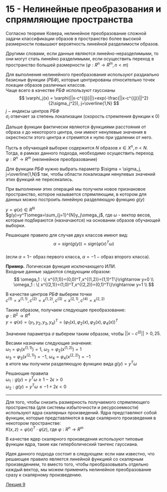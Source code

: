 # 15 - Нелинейные преобразования и спрямляющие пространства

Согласно теореме Ковера, нелинейное преобразование сложной задачи классификации образов в пространство более высокой размерности повышают вероятность линейной разделимости образов.  

Другими словами, если данные являются линейно-неразделимыми, то они могут стать линейно разделимыми, если осуществить переход в пространство большей размерности ($\varphi : R^n \rightarrow R^m, n < m$)  

Для выполнения нелинейного преобразования используют раздиально базисные функции ($РБФ$), которые центрированы относительно точек локации образов различных классов.  
Чаще всего в качестве $РБФ$ используют гауссианы
$$
\varphi_j(x) = \varphi(||x-c^{(j)}||)=exp(-\frac{||x-c^{(j)}||^2}{2\sigma_j^2}), j=\overline{1,N}
$$
$j \ -$ индексы центров $РБФ$  
$\sigma_i$ отвечает за степень локализации (скорость стремления функции к $0$)  

Дальше функции фактически являются функциями расстояния от образа $x$ до некоторого центра, они имеют ненулевые значения в окрестности этого центра и стремятся к нулю при удалении от него.  

Пусть в обучающей выборке содержится $N$ образов $x\in X^n,n<N$. Тогда, в рамках данного подхода, необходимо осуществить переход $\varphi : R^n\rightarrow R^m$ (нелинейное преобразование)  

Для функции $РБФ$ нужно выбрать параметр $\sigma = \sigma_j, j=\overline{1,N}$ так, чтобы области локализации ненулевых значений этих функций не пересекались.  

При выполнении этих операций мы получили новое признаковое пространство, которое называется спрямляющим, в котором для данных можно построить линейную разделяющую функцию $g(y)$  

$y = \varphi(x) \in R^N$  
$g(y)=y^T\omega=\sum_{j=1}^{N}y_j\omega_j$, где $\omega$ - вектор весов, которые подбираются (назначаются) на основании образов обучающей выборки.  

Решающее правило для случая двух классов имеют вид:
$$
\alpha = sign(g(y))=sign(\varphi(x)^T\omega)
$$  
(если $\alpha=1 -$ образ первого класса, $\alpha=-1 \ -$ образ второго класса).  

**Пример.** Логическая функция исключающего ИЛИ.  
Входные данные задаются следующим образом:
$$
\omega_1 : \{ x^{(1,1)}=(0,0)^T,x^{(1,2)}=(1,1)^T\}\rightarrow y=0 \\
\omega_1 : \{ x^{(2,1)}=(1,0)^T,x^{(2,2)}=(0,1)^T\}\rightarrow y=1 \\
$$

В качестве центров $РБФ$ выберем точки  
$c^{(1)}=x^{(1,1)},c^{(2)}=x^{(1,2)},c^{(3)}=x^{(2,1)},c^{(4)}=x^{(2,2)}$  

Таким образом, получаем следующее преобразование:  
$\varphi : R^2\rightarrow R^4$  
$y=\varphi(x)=(y_1,y_2,y_3,y_4)^T=(\varphi_1(x),\varphi_2(x),\varphi_3(x),\varphi_4(x))^T$  

Значение параметра $\sigma$ выберем таким образом, чтобы $||x-c^{(j)}||>0,25$.  

Весами назначим следующие значения:  
$\omega_1 = \varphi_1(x^{(1,1)})= 1, \ \omega_2=\varphi_2(x^{(1,2)})=1$  
$\omega_3 = \varphi_3(x^{(2,1)})= -1, \ \omega_4 = \varphi_4(x^{(2,2)})= -1$  
в итоге мы получили разделяющую функцию вида $g(y)=y^T\omega$  

Решающие правила  
$\omega_1 : g(y) = y^T\omega \geq 1-2\epsilon > 0$  
$\omega_2 : g(y) = y^T\omega \leq -1+2\epsilon < 0$  
- - -

Для того, чтобы снизить размерность получаемого спрямляющего пространства (для системы избыточности и ресурсоемкости) используют ядра скалярных произведений. Ядра представляют собой функции, которые представляются в виде скалярного произведения в некотором пространстве:  
$K(x,z)=\varphi(x)^T \cdot \varphi(z)$, где $\varphi : R^n\rightarrow R^m$  

В качестве ядер скалярного произведения используют типовые функции ядра, такие как гиперболический тангенс гауссиана.  

Идея данного подхода состоит в следующем: если нам известно, что решающее правило является линейной функцией со скалярным произведением, то вместо того, чтобы преобразовывать отдельно каждый вектор, мы можем применить нелинейное преобразование сразу к скалярному произведению.  

[Лекция 9](../лекции%20с%20мудла/v9.pdf)
